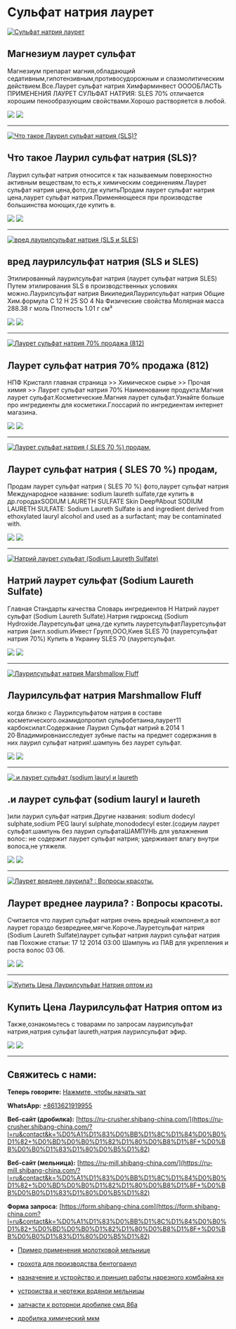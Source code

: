 # Сульфат натрия лаурет

<a href="https://swt.shibang-china.com/?l=ru&img&k=%D0%A1%D1%83%D0%BB%D1%8C%D1%84%D0%B0%D1%82+%D0%BD%D0%B0%D1%82%D1%80%D0%B8%D1%8F+%D0%BB%D0%B0%D1%83%D1%80%D0%B5%D1%82" target="_blank">![Сульфат натрия лаурет](http://static.shibang-china.com/all-800x300/941.jpg)</a>

## Магнезиум лаурет сульфат
Магнезиум препарат магния,обладающий седативным,гипотензивным,противосудорожным и спазмолитическим действием.Все.Лаурет сульфат натрия Химфарминвест ООООБЛАСТЬ ПРИМЕНЕНИЯ ЛАУРЕТ СУЛЬФАТ НАТРИЯ: SLES 70% отличается хорошим пенообразующим свойствами.Хорошо растворяется в любой.


<a href="https://whatsapp.shibangsoft.com/WhatsApp.php" target="_blank" title="WhatsApp">![](http://static.shibang-china.com/icon/whatsapp.png)</a> <a href="https://swt.shibang-china.com/?l=ru&icon&k=%D0%A1%D1%83%D0%BB%D1%8C%D1%84%D0%B0%D1%82+%D0%BD%D0%B0%D1%82%D1%80%D0%B8%D1%8F+%D0%BB%D0%B0%D1%83%D1%80%D0%B5%D1%82" target="_blank">![](http://static.shibang-china.com/icon/chat-ru.png)</a>

---

<a href="https://swt.shibang-china.com/?l=ru&img&k=%D0%A1%D1%83%D0%BB%D1%8C%D1%84%D0%B0%D1%82+%D0%BD%D0%B0%D1%82%D1%80%D0%B8%D1%8F+%D0%BB%D0%B0%D1%83%D1%80%D0%B5%D1%82" target="_blank">![Что такое Лаурил сульфат натрия (SLS)?](http://static.shibang-china.com/all-800x300/671.jpg)</a>

## Что такое Лаурил сульфат натрия (SLS)?
Лаурил сульфат натрия относится к так называемым поверхностно активным веществам,то есть,к химическим соединениям.Лаурет сульфат натрия цена,фото,где купитьПродам лаурет сульфат натрия цена,лаурет сульфат натрия.Применяющееся при производстве большинства моющих,где купить в.


<a href="https://whatsapp.shibangsoft.com/WhatsApp.php" target="_blank" title="WhatsApp">![](http://static.shibang-china.com/icon/whatsapp.png)</a> <a href="https://swt.shibang-china.com/?l=ru&icon&k=%D0%A1%D1%83%D0%BB%D1%8C%D1%84%D0%B0%D1%82+%D0%BD%D0%B0%D1%82%D1%80%D0%B8%D1%8F+%D0%BB%D0%B0%D1%83%D1%80%D0%B5%D1%82" target="_blank">![](http://static.shibang-china.com/icon/chat-ru.png)</a>

---

<a href="https://swt.shibang-china.com/?l=ru&img&k=%D0%A1%D1%83%D0%BB%D1%8C%D1%84%D0%B0%D1%82+%D0%BD%D0%B0%D1%82%D1%80%D0%B8%D1%8F+%D0%BB%D0%B0%D1%83%D1%80%D0%B5%D1%82" target="_blank">![вред лаурилсульфат натрия (SLS и SLES)](http://static.shibang-china.com/all-800x300/1250.jpg)</a>

## вред лаурилсульфат натрия (SLS и SLES)
Этилированный лаурилсульфат натрия (лаурет сульфат натрия SLES) Путем этилирования SLS в производственных условиях можно.Лаурилсульфат натрия ВикипедияЛаурилсульфат натрия Общие Хим.формула C 12 H 25 SO 4 Na Физические свойства Молярная масса 288.38 г моль Плотность 1.01 г см³


<a href="https://whatsapp.shibangsoft.com/WhatsApp.php" target="_blank" title="WhatsApp">![](http://static.shibang-china.com/icon/whatsapp.png)</a> <a href="https://swt.shibang-china.com/?l=ru&icon&k=%D0%A1%D1%83%D0%BB%D1%8C%D1%84%D0%B0%D1%82+%D0%BD%D0%B0%D1%82%D1%80%D0%B8%D1%8F+%D0%BB%D0%B0%D1%83%D1%80%D0%B5%D1%82" target="_blank">![](http://static.shibang-china.com/icon/chat-ru.png)</a>

---

<a href="https://swt.shibang-china.com/?l=ru&img&k=%D0%A1%D1%83%D0%BB%D1%8C%D1%84%D0%B0%D1%82+%D0%BD%D0%B0%D1%82%D1%80%D0%B8%D1%8F+%D0%BB%D0%B0%D1%83%D1%80%D0%B5%D1%82" target="_blank">![Лаурет сульфат натрия 70% продажа (812)](http://static.shibang-china.com/all-800x300/1353.jpg)</a>

## Лаурет сульфат натрия 70% продажа (812)
НПФ Кристалл главная страница >> Химическое сырье >> Прочая химия >> Лаурет сульфат натрия 70% Наименование продукта:Магния лаурет сульфат.Косметические.Магния лаурет сульфат.Узнайте больше про ингредиенты для косметики.Глоссарий по ингредиентам интернет магазина.


<a href="https://whatsapp.shibangsoft.com/WhatsApp.php" target="_blank" title="WhatsApp">![](http://static.shibang-china.com/icon/whatsapp.png)</a> <a href="https://swt.shibang-china.com/?l=ru&icon&k=%D0%A1%D1%83%D0%BB%D1%8C%D1%84%D0%B0%D1%82+%D0%BD%D0%B0%D1%82%D1%80%D0%B8%D1%8F+%D0%BB%D0%B0%D1%83%D1%80%D0%B5%D1%82" target="_blank">![](http://static.shibang-china.com/icon/chat-ru.png)</a>

---

<a href="https://swt.shibang-china.com/?l=ru&img&k=%D0%A1%D1%83%D0%BB%D1%8C%D1%84%D0%B0%D1%82+%D0%BD%D0%B0%D1%82%D1%80%D0%B8%D1%8F+%D0%BB%D0%B0%D1%83%D1%80%D0%B5%D1%82" target="_blank">![Лаурет сульфат натрия ( SLES 70 %) продам,](http://static.shibang-china.com/all-800x300/534.jpg)</a>

## Лаурет сульфат натрия ( SLES 70 %) продам,
Продам лаурет сульфат натрия ( SLES 70 %) фото,лаурет сульфат натрия Международное название: sodium laureth sulfate,где купить в др.городахSODIUM LAURETH SULFATE Skin Deep®About SODIUM LAURETH SULFATE: Sodium Laureth Sulfate is and ingredient derived from ethoxylated lauryl alcohol and used as a surfactant; may be contaminated with.


<a href="https://whatsapp.shibangsoft.com/WhatsApp.php" target="_blank" title="WhatsApp">![](http://static.shibang-china.com/icon/whatsapp.png)</a> <a href="https://swt.shibang-china.com/?l=ru&icon&k=%D0%A1%D1%83%D0%BB%D1%8C%D1%84%D0%B0%D1%82+%D0%BD%D0%B0%D1%82%D1%80%D0%B8%D1%8F+%D0%BB%D0%B0%D1%83%D1%80%D0%B5%D1%82" target="_blank">![](http://static.shibang-china.com/icon/chat-ru.png)</a>

---

<a href="https://swt.shibang-china.com/?l=ru&img&k=%D0%A1%D1%83%D0%BB%D1%8C%D1%84%D0%B0%D1%82+%D0%BD%D0%B0%D1%82%D1%80%D0%B8%D1%8F+%D0%BB%D0%B0%D1%83%D1%80%D0%B5%D1%82" target="_blank">![Натрий лаурет сульфат (Sodium Laureth Sulfate)](http://static.shibang-china.com/all-800x300/610.jpg)</a>

## Натрий лаурет сульфат (Sodium Laureth Sulfate)
Главная Стандарты качества Словарь ингредиентов Н Натрий лаурет сульфат (Sodium Laureth Sulfate).Натрия гидроксид (Sodium Hydroxide.Лауретсульфат цена,где купить лауретсульфатЛауретсульфат натрия (англ.sodium.Инвест Групп,ООО,Киев SLES 70 (лауретсульфат натрия 70%) Купить в Украину SLES 70 (лауретсульфат.


<a href="https://whatsapp.shibangsoft.com/WhatsApp.php" target="_blank" title="WhatsApp">![](http://static.shibang-china.com/icon/whatsapp.png)</a> <a href="https://swt.shibang-china.com/?l=ru&icon&k=%D0%A1%D1%83%D0%BB%D1%8C%D1%84%D0%B0%D1%82+%D0%BD%D0%B0%D1%82%D1%80%D0%B8%D1%8F+%D0%BB%D0%B0%D1%83%D1%80%D0%B5%D1%82" target="_blank">![](http://static.shibang-china.com/icon/chat-ru.png)</a>

---

<a href="https://swt.shibang-china.com/?l=ru&img&k=%D0%A1%D1%83%D0%BB%D1%8C%D1%84%D0%B0%D1%82+%D0%BD%D0%B0%D1%82%D1%80%D0%B8%D1%8F+%D0%BB%D0%B0%D1%83%D1%80%D0%B5%D1%82" target="_blank">![Лаурилсульфат натрия Marshmallow Fluff](http://static.shibang-china.com/all-800x300/298.jpg)</a>

## Лаурилсульфат натрия Marshmallow Fluff
когда близко с Лаурилсульфатом натрия в составе косметического.окамидопропил сульфобетаина,лаурет11 карбоксилат.Содержание Лаурил Сульфат натрий в.2014 1 20·Владимировнаисследует зубные пасты на предмет содержания в них лаурил сульфат натрия!.шампунь без лаурет сульфат.


<a href="https://whatsapp.shibangsoft.com/WhatsApp.php" target="_blank" title="WhatsApp">![](http://static.shibang-china.com/icon/whatsapp.png)</a> <a href="https://swt.shibang-china.com/?l=ru&icon&k=%D0%A1%D1%83%D0%BB%D1%8C%D1%84%D0%B0%D1%82+%D0%BD%D0%B0%D1%82%D1%80%D0%B8%D1%8F+%D0%BB%D0%B0%D1%83%D1%80%D0%B5%D1%82" target="_blank">![](http://static.shibang-china.com/icon/chat-ru.png)</a>

---

<a href="https://swt.shibang-china.com/?l=ru&img&k=%D0%A1%D1%83%D0%BB%D1%8C%D1%84%D0%B0%D1%82+%D0%BD%D0%B0%D1%82%D1%80%D0%B8%D1%8F+%D0%BB%D0%B0%D1%83%D1%80%D0%B5%D1%82" target="_blank">![.и лаурет сульфат (sodium lauryl и laureth](http://static.shibang-china.com/all-800x300/928.jpg)</a>

## .и лаурет сульфат (sodium lauryl и laureth
)или лаурил cульфат натрия.Другие названия: sodium dodecyl sulphate,sodium PEG lauryl sulphate,monododecyl ester.(содиум лаурет сульфат.шампунь без лаурил сульфатаШАМПУНЬ для увлажнения волос: не содержит лаурет сульфат натрия; удерживает влагу внутри волоса,не утяжеля.


<a href="https://whatsapp.shibangsoft.com/WhatsApp.php" target="_blank" title="WhatsApp">![](http://static.shibang-china.com/icon/whatsapp.png)</a> <a href="https://swt.shibang-china.com/?l=ru&icon&k=%D0%A1%D1%83%D0%BB%D1%8C%D1%84%D0%B0%D1%82+%D0%BD%D0%B0%D1%82%D1%80%D0%B8%D1%8F+%D0%BB%D0%B0%D1%83%D1%80%D0%B5%D1%82" target="_blank">![](http://static.shibang-china.com/icon/chat-ru.png)</a>

---

<a href="https://swt.shibang-china.com/?l=ru&img&k=%D0%A1%D1%83%D0%BB%D1%8C%D1%84%D0%B0%D1%82+%D0%BD%D0%B0%D1%82%D1%80%D0%B8%D1%8F+%D0%BB%D0%B0%D1%83%D1%80%D0%B5%D1%82" target="_blank">![Лаурет вреднее лаурила? : Вопросы красоты.](http://static.shibang-china.com/all-800x300/602.jpg)</a>

## Лаурет вреднее лаурила? : Вопросы красоты.
Считается что лаурил сульфат натрия очень вредный компонент,а вот лаурет гораздо безвреднее,мягче.Короче.Лауретсульфат натрия (Sodium Laureth Sulfate)лаурет сульфат натрия лаурил сульфат натрия пав Похожие статьи: 17 12 2014 03:00 Шампунь из ПАВ для укрепления и роста волос 03 06.


<a href="https://whatsapp.shibangsoft.com/WhatsApp.php" target="_blank" title="WhatsApp">![](http://static.shibang-china.com/icon/whatsapp.png)</a> <a href="https://swt.shibang-china.com/?l=ru&icon&k=%D0%A1%D1%83%D0%BB%D1%8C%D1%84%D0%B0%D1%82+%D0%BD%D0%B0%D1%82%D1%80%D0%B8%D1%8F+%D0%BB%D0%B0%D1%83%D1%80%D0%B5%D1%82" target="_blank">![](http://static.shibang-china.com/icon/chat-ru.png)</a>

---

<a href="https://swt.shibang-china.com/?l=ru&img&k=%D0%A1%D1%83%D0%BB%D1%8C%D1%84%D0%B0%D1%82+%D0%BD%D0%B0%D1%82%D1%80%D0%B8%D1%8F+%D0%BB%D0%B0%D1%83%D1%80%D0%B5%D1%82" target="_blank">![Купить Цена Лаурилсульфат Натрия оптом из](http://static.shibang-china.com/all-800x300/1526.jpg)</a>

## Купить Цена Лаурилсульфат Натрия оптом из
Также,ознакомьтесь с товарами по запросам лаурилсульфат натрия,натрия сульфат laureth,натрия лаурилсульфат эфир.

<a href="https://whatsapp.shibangsoft.com/WhatsApp.php" target="_blank" title="WhatsApp">![](http://static.shibang-china.com/icon/whatsapp.png)</a> <a href="https://swt.shibang-china.com/?l=ru&icon&k=%D0%A1%D1%83%D0%BB%D1%8C%D1%84%D0%B0%D1%82+%D0%BD%D0%B0%D1%82%D1%80%D0%B8%D1%8F+%D0%BB%D0%B0%D1%83%D1%80%D0%B5%D1%82" target="_blank">![](http://static.shibang-china.com/icon/chat-ru.png)</a>

---
## Свяжитесь с нами:

**Теперь говорите:** [Нажмите, чтобы начать чат](https://swt.shibang-china.com?l=ru&contact&k=%D0%A1%D1%83%D0%BB%D1%8C%D1%84%D0%B0%D1%82+%D0%BD%D0%B0%D1%82%D1%80%D0%B8%D1%8F+%D0%BB%D0%B0%D1%83%D1%80%D0%B5%D1%82)

**WhatsApp:**  [+8613621919955](https://whatsapp.shibangsoft.com/WhatsApp.php)

**Веб-сайт (дробилка):** [https://ru-crusher.shibang-china.com/](https://ru-crusher.shibang-china.com/?l=ru&contact&k=%D0%A1%D1%83%D0%BB%D1%8C%D1%84%D0%B0%D1%82+%D0%BD%D0%B0%D1%82%D1%80%D0%B8%D1%8F+%D0%BB%D0%B0%D1%83%D1%80%D0%B5%D1%82)

**Веб-сайт (мельница):** [https://ru-mill.shibang-china.com/](https://ru-mill.shibang-china.com/?l=ru&contact&k=%D0%A1%D1%83%D0%BB%D1%8C%D1%84%D0%B0%D1%82+%D0%BD%D0%B0%D1%82%D1%80%D0%B8%D1%8F+%D0%BB%D0%B0%D1%83%D1%80%D0%B5%D1%82)

**Форма запроса:** [https://form.shibang-china.com](https://form.shibang-china.com?l=ru&contact&k=%D0%A1%D1%83%D0%BB%D1%8C%D1%84%D0%B0%D1%82+%D0%BD%D0%B0%D1%82%D1%80%D0%B8%D1%8F+%D0%BB%D0%B0%D1%83%D1%80%D0%B5%D1%82)

* [Пример применения молотковой мельнице](../104/%D0%9F%D1%80%D0%B8%D0%BC%D0%B5%D1%80%20%D0%BF%D1%80%D0%B8%D0%BC%D0%B5%D0%BD%D0%B5%D0%BD%D0%B8%D1%8F%20%D0%BC%D0%BE%D0%BB%D0%BE%D1%82%D0%BA%D0%BE%D0%B2%D0%BE%D0%B9%20%D0%BC%D0%B5%D0%BB%D1%8C%D0%BD%D0%B8%D1%86%D0%B5.md)

* [грохота для производства бентогранул](../93/%D0%B3%D1%80%D0%BE%D1%85%D0%BE%D1%82%D0%B0%20%D0%B4%D0%BB%D1%8F%20%D0%BF%D1%80%D0%BE%D0%B8%D0%B7%D0%B2%D0%BE%D0%B4%D1%81%D1%82%D0%B2%D0%B0%20%D0%B1%D0%B5%D0%BD%D1%82%D0%BE%D0%B3%D1%80%D0%B0%D0%BD%D1%83%D0%BB.md)

* [назначение и устройство и принцип работы нарезного комбайна кн](../94/%D0%BD%D0%B0%D0%B7%D0%BD%D0%B0%D1%87%D0%B5%D0%BD%D0%B8%D0%B5%20%D0%B8%20%D1%83%D1%81%D1%82%D1%80%D0%BE%D0%B9%D1%81%D1%82%D0%B2%D0%BE%20%D0%B8%20%D0%BF%D1%80%D0%B8%D0%BD%D1%86%D0%B8%D0%BF%20%D1%80%D0%B0%D0%B1%D0%BE%D1%82%D1%8B%20%D0%BD%D0%B0%D1%80%D0%B5%D0%B7%D0%BD%D0%BE%D0%B3%D0%BE%20%D0%BA%D0%BE%D0%BC%D0%B1%D0%B0%D0%B9%D0%BD%D0%B0%20%D0%BA%D0%BD.md)

* [устроиства и чертежи водянои мельницы](../103/%D1%83%D1%81%D1%82%D1%80%D0%BE%D0%B8%D1%81%D1%82%D0%B2%D0%B0%20%D0%B8%20%D1%87%D0%B5%D1%80%D1%82%D0%B5%D0%B6%D0%B8%20%D0%B2%D0%BE%D0%B4%D1%8F%D0%BD%D0%BE%D0%B8%20%D0%BC%D0%B5%D0%BB%D1%8C%D0%BD%D0%B8%D1%86%D1%8B.md)

* [запчасти к роторнои дробилке смд 86а](../103/%D0%B7%D0%B0%D0%BF%D1%87%D0%B0%D1%81%D1%82%D0%B8%20%D0%BA%20%D1%80%D0%BE%D1%82%D0%BE%D1%80%D0%BD%D0%BE%D0%B8%20%D0%B4%D1%80%D0%BE%D0%B1%D0%B8%D0%BB%D0%BA%D0%B5%20%D1%81%D0%BC%D0%B4%2086%D0%B0.md)

* [дробилка химический мкм](../92/%D0%B4%D1%80%D0%BE%D0%B1%D0%B8%D0%BB%D0%BA%D0%B0%20%D1%85%D0%B8%D0%BC%D0%B8%D1%87%D0%B5%D1%81%D0%BA%D0%B8%D0%B9%20%D0%BC%D0%BA%D0%BC.md)